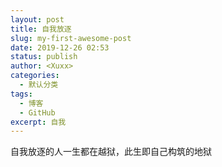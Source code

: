 ```yaml
---
layout: post
title: 自我放逐
slug: my-first-awesome-post
date: 2019-12-26 02:53
status: publish
author: <Xuxx>
categories: 
  - 默认分类
tags: 
  - 博客
  - GitHub
excerpt: 自我
---
```

自我放逐的人一生都在越狱，此生即自己构筑的地狱 
